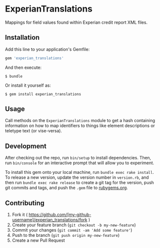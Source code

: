 # ExperianTranslations

Mappings for field values found within Experian credit report XML files.

## Installation

Add this line to your application's Gemfile:

```ruby
gem 'experian_translations'
```

And then execute:

    $ bundle

Or install it yourself as:

    $ gem install experian_translations

## Usage

Call methods on the `ExperianTranslations` module to get a hash containing
information on how to map identifiers to things like element descriptions or
teletype text (or vise-versa).

## Development

After checking out the repo, run `bin/setup` to install dependencies. Then, run `bin/console` for an interactive prompt that will allow you to experiment.

To install this gem onto your local machine, run `bundle exec rake install`. To release a new version, update the version number in `version.rb`, and then run `bundle exec rake release` to create a git tag for the version, push git commits and tags, and push the `.gem` file to [rubygems.org](https://rubygems.org).

## Contributing

1. Fork it ( https://github.com/[my-github-username]/experian_translations/fork )
2. Create your feature branch (`git checkout -b my-new-feature`)
3. Commit your changes (`git commit -am 'Add some feature'`)
4. Push to the branch (`git push origin my-new-feature`)
5. Create a new Pull Request
